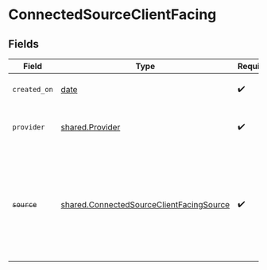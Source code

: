 # ConnectedSourceClientFacing


## Fields

| Field                                                                                                                   | Type                                                                                                                    | Required                                                                                                                | Description                                                                                                             | Example                                                                                                                 |
| ----------------------------------------------------------------------------------------------------------------------- | ----------------------------------------------------------------------------------------------------------------------- | ----------------------------------------------------------------------------------------------------------------------- | ----------------------------------------------------------------------------------------------------------------------- | ----------------------------------------------------------------------------------------------------------------------- |
| `created_on`                                                                                                            | [date](https://docs.python.org/3/library/datetime.html#date-objects)                                                    | :heavy_check_mark:                                                                                                      | When your item is created                                                                                               |                                                                                                                         |
| `provider`                                                                                                              | [shared.Provider](../../models/shared/provider.md)                                                                      | :heavy_check_mark:                                                                                                      | The provider of this connected source.                                                                                  | {"name":"Oura","slug":"oura","logo":"https://logo_url.com"}                                                             |
| ~~`source`~~                                                                                                            | [shared.ConnectedSourceClientFacingSource](../../models/shared/connectedsourceclientfacingsource.md)                    | :heavy_check_mark:                                                                                                      | : warning: ** DEPRECATED **: This will be removed in a future release, please migrate away from it as soon as possible. | {"name":"Oura","slug":"oura","logo":"https://logo_url.com"}                                                             |